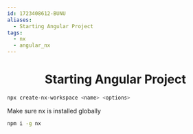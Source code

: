 ```yaml
---
id: 1723408612-BUNU
aliases:
  - Starting Angular Project
tags:
  - nx
  - angular_nx
---
```


<center>
<h1>Starting Angular Project</h1>
</center>


```bash
npx create-nx-workspace <name> <options>
```

Make sure nx is installed globally
```bash
npm i -g nx

```
